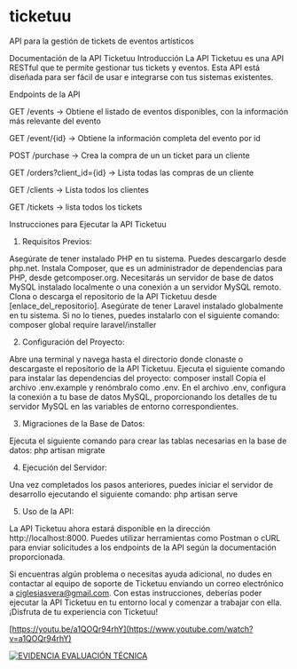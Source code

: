 # ticketuu
 API para la gestión de tickets de eventos artísticos
 
Documentación de la API Ticketuu
Introducción
La API Ticketuu es una API RESTful que te permite gestionar tus tickets y eventos. Esta API está diseñada para ser fácil de usar e integrarse con tus sistemas existentes.

Endpoints de la API

GET /events -> Obtiene el listado de eventos disponibles, con la información más
relevante del evento

GET /event/{id} -> Obtiene la información completa del evento por id

POST /purchase -> Crea la compra de un un ticket para un cliente 

GET /orders?client_id={id} -> Lista todas las compras de un cliente 

GET /clients -> Lista todos los clientes

GET /tickets -> lista todos los tickets



Instrucciones para Ejecutar la API Ticketuu

1. Requisitos Previos:

Asegúrate de tener instalado PHP en tu sistema. Puedes descargarlo desde php.net.
Instala Composer, que es un administrador de dependencias para PHP, desde getcomposer.org.
Necesitarás un servidor de base de datos MySQL instalado localmente o una conexión a un servidor MySQL remoto.
Clona o descarga el repositorio de la API Ticketuu desde [enlace_del_repositorio].
Asegúrate de tener Laravel instalado globalmente en tu sistema. Si no lo tienes, puedes instalarlo con el siguiente comando:
composer global require laravel/installer

2. Configuración del Proyecto:

Abre una terminal y navega hasta el directorio donde clonaste o descargaste el repositorio de la API Ticketuu.
Ejecuta el siguiente comando para instalar las dependencias del proyecto:
composer install
Copia el archivo .env.example y renómbralo como .env.
En el archivo .env, configura la conexión a tu base de datos MySQL, proporcionando los detalles de tu servidor MySQL en las variables de entorno correspondientes.

3. Migraciones de la Base de Datos:

Ejecuta el siguiente comando para crear las tablas necesarias en la base de datos:
php artisan migrate

4. Ejecución del Servidor:

Una vez completados los pasos anteriores, puedes iniciar el servidor de desarrollo ejecutando el siguiente comando:
php artisan serve

5. Uso de la API:

La API Ticketuu ahora estará disponible en la dirección http://localhost:8000.
Puedes utilizar herramientas como Postman o cURL para enviar solicitudes a los endpoints de la API según la documentación proporcionada.

Si encuentras algún problema o necesitas ayuda adicional, no dudes en contactar al equipo de soporte de Ticketuu enviando un correo electrónico a ciglesiasvera@gmail.com.
Con estas instrucciones, deberías poder ejecutar la API Ticketuu en tu entorno local y comenzar a trabajar con ella. ¡Disfruta de tu experiencia con Ticketuu!



[https://youtu.be/a1QOQr94rhY](https://www.youtube.com/watch?v=a1QOQr94rhY)

[![EVIDENCIA EVALUACIÓN TÉCNICA](https://img.youtube.com/vi/a1QOQr94rhY/0.jpg)](https://www.youtube.com/watch?v=a1QOQr94rhY)
